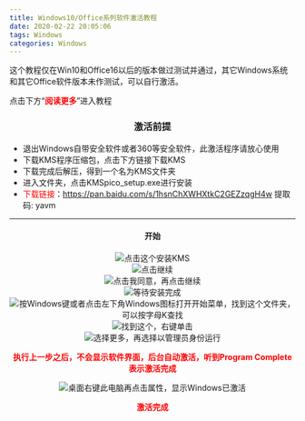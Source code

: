 ```yaml
---
title: Windows10/Office系列软件激活教程
date: 2020-02-22 20:05:06
tags: Windows
categories: Windows
---
```

<p align="left">这个教程仅在Win10和Office16以后的版本做过测试并通过，其它Windows系统和其它Office软件版本未作测试，可以自行激活。</p>
<p align="left">点击下方“<span style="color: red;font-weight: bolder">阅读更多</span>”进入教程</p>
<!--more-->

<h3 align="center" style="font-weight: bolder">激活前提</h3>

+ 退出Windows自带安全软件或者360等安全软件，此激活程序请放心使用
+ 下载KMS程序压缩包，点击下方链接下载KMS
+ 下载完成后解压，得到一个名为KMS文件夹
+ 进入文件夹，点击KMSpico_setup.exe进行安装
+ <span style="color: red">下载链接</span>：https://pan.baidu.com/s/1hsnChXWHXtkC2GEZzqgH4w 提取码: yavm

---

<h4 align="center" style="font-weight: bolder">开始</h4>

<div align="center">
	<img src="https://cdn.jsdelivr.net/gh/uncledwyane/imageBed/img/kms1.png" alt="点击这个安装KMS">
</div>
<div align="center">
	<img src="https://cdn.jsdelivr.net/gh/uncledwyane/imageBed/img/kms2.png" alt="点击继续">
</div>
<div align="center">
	<img src="https://cdn.jsdelivr.net/gh/uncledwyane/imageBed/img/kms3.png" alt="点击我同意，再点击继续">
</div>
<div align="center">
	<img src="https://cdn.jsdelivr.net/gh/uncledwyane/imageBed/img/kms4.png" alt="等待安装完成">
</div>
<div align="center">
	<img src="https://cdn.jsdelivr.net/gh/uncledwyane/imageBed/img/kms5.png" alt="按Windows键或者点击左下角Windows图标打开开始菜单，找到这个文件夹，可以按字母K查找">
</div>
<div align="center">
	<img src="https://cdn.jsdelivr.net/gh/uncledwyane/imageBed/img/kms6.png" alt="找到这个，右键单击">
</div>
<div align="center">
	<img src="https://cdn.jsdelivr.net/gh/uncledwyane/imageBed/img/kms7.png" alt="选择更多，再选择以管理员身份运行">
</div>
<p align="center" style="font-weight: bolder; color: red">执行上一步之后，不会显示软件界面，后台自动激活，听到Program Complete表示激活完成</p>
<div align="center">
	<img src="https://cdn.jsdelivr.net/gh/uncledwyane/imageBed/img/kms9.png" alt="桌面右键此电脑再点击属性，显示Windows已激活">
</div>
<p align="center" style="font-weight: bolder; color: red">激活完成</p>

